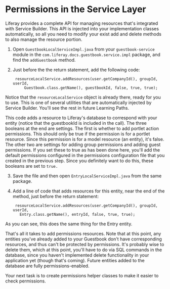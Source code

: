 # Permissions in the Service Layer

Liferay provides a complete API for managing resources that's integrated with 
Service Builder. This API is injected into your implementation classes 
automatically, so all you need to modify your exist add and delete methods to also manage the resource portion.

1. Open `GuestbookLocalServiceImpl.java` from your `guestbook-service` module 
    in the `com.liferay.docs.guestbook.service.impl` package, and find the 
	`addGuestbook` method.

2. Just before the the return statement, add the following code:

	    resourceLocalService.addResources(user.getCompanyId(), groupId, userId,
			Guestbook.class.getName(), guestbookId, false, true, true);

Notice that the `resourceLocalService` object is already there, ready for you 
to use. This is one of several utilities that are automatically injected by 
Service Builder. You'll see the rest in future Learning Paths.

This code adds a resource to Liferay's database to correspond with your entity 
(notice that the guestbookId is included in the call). The three booleans at 
the end are settings. The first is whether to add portlet action permissions. 
This should only be true if the permission is for a portlet resource. Since 
this permission is for a model resource (an entity), it's false. The other two 
are settings for adding group permissions and adding guest permissions. If you 
set these to true as has been done here, you'll add the default permissions 
configured in the permissions configuration file that you created in the 
previous step. Since you definitely want to do this, these booleans are set to 
`true.`

3. Save the file and then open `EntryLocalServiceImpl.java` from the same 
    package.

4. Add a line of code that adds resources for this entity, near the end of the 
    method, just before the return statement:

        resourceLocalService.addResources(user.getCompanyId(), groupId, userId,
		  Entry.class.getName(), entryId, false, true, true);

As you can see, this does the same thing for the Entry entity.

That's all it takes to add permissions resources. Note that at this point, any 
entities you've already added to your Guestbook don't have corresponding 
resources, and thus can't be protected by permissions. It's probably wise to 
delete them, which at this point, you'll have to do via SQL commands in the 
database, since you haven't implemented delete functionality in your 
application yet (though that's coming). Future entities added to the database 
are fully permissions-enabled.

Your next task is to create permissions helper classes to make it easier to 
check permissions.
